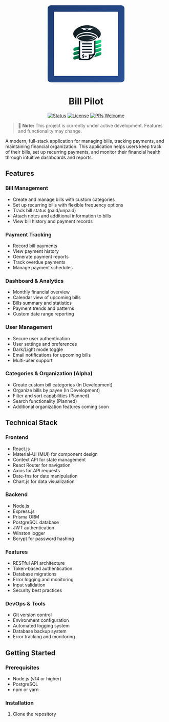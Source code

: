 <div align="center">
  <img src="logo.png" alt="Bills Tracker Logo" width="200" style="background: linear-gradient(135deg, #1e3c72 0%, #2a5298 100%); padding: 20px; border-radius: 10px;">

  # Bill Pilot

  [![Status](https://img.shields.io/badge/status-alpha-red)](https://github.com/craigrbailey/BillPilot)
  [![License](https://img.shields.io/badge/license-MIT-blue)](LICENSE)
  [![PRs Welcome](https://img.shields.io/badge/PRs-welcome-brightgreen)](https://github.com/craigrbailey/BillPilot/pulls)
</div>

> 🚧 **Note:** This project is currently under active development. Features and functionality may change.

A modern, full-stack application for managing bills, tracking payments, and maintaining financial organization. This application helps users keep track of their bills, set up recurring payments, and monitor their financial health through intuitive dashboards and reports.

## Features

### Bill Management
- Create and manage bills with custom categories
- Set up recurring bills with flexible frequency options
- Track bill status (paid/unpaid)
- Attach notes and additional information to bills
- View bill history and payment records

### Payment Tracking
- Record bill payments
- View payment history
- Generate payment reports
- Track overdue payments
- Manage payment schedules

### Dashboard & Analytics
- Monthly financial overview
- Calendar view of upcoming bills
- Bills summary and statistics
- Payment trends and patterns
- Custom date range reporting

### User Management
- Secure user authentication
- User settings and preferences
- Dark/Light mode toggle
- Email notifications for upcoming bills
- Multi-user support

### Categories & Organization (Alpha)
- Create custom bill categories (In Development)
- Organize bills by payee (In Development) 
- Filter and sort capabilities (Planned)
- Search functionality (Planned)
- Additional organization features coming soon

## Technical Stack

### Frontend
- React.js
- Material-UI (MUI) for component design
- Context API for state management
- React Router for navigation
- Axios for API requests
- Date-fns for date manipulation
- Chart.js for data visualization

### Backend
- Node.js
- Express.js
- Prisma ORM
- PostgreSQL database
- JWT authentication
- Winston logger
- Bcrypt for password hashing

### Features
- RESTful API architecture
- Token-based authentication
- Database migrations
- Error logging and monitoring
- Input validation
- Security best practices

### DevOps & Tools
- Git version control
- Environment configuration
- Automated logging system
- Database backup system
- Error tracking and monitoring

## Getting Started

### Prerequisites
- Node.js (v14 or higher)
- PostgreSQL
- npm or yarn

### Installation

1. Clone the repository
